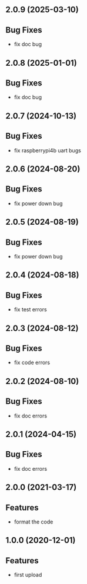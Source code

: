 ## 2.0.9 (2025-03-10)

## Bug Fixes

- fix doc bug

## 2.0.8 (2025-01-01)

## Bug Fixes

- fix doc bug

## 2.0.7 (2024-10-13)

## Bug Fixes

- fix raspberrypi4b uart bugs

## 2.0.6 (2024-08-20)

## Bug Fixes

- fix power down bug

## 2.0.5 (2024-08-19)

## Bug Fixes

- fix power down bug

## 2.0.4 (2024-08-18)

## Bug Fixes

- fix test errors

## 2.0.3 (2024-08-12)

## Bug Fixes

- fix code errors

## 2.0.2 (2024-08-10)

## Bug Fixes

- fix doc errors

## 2.0.1 (2024-04-15)

## Bug Fixes

- fix doc errors

## 2.0.0 (2021-03-17)

## Features

- format the code

## 1.0.0 (2020-12-01)

## Features

- first upload